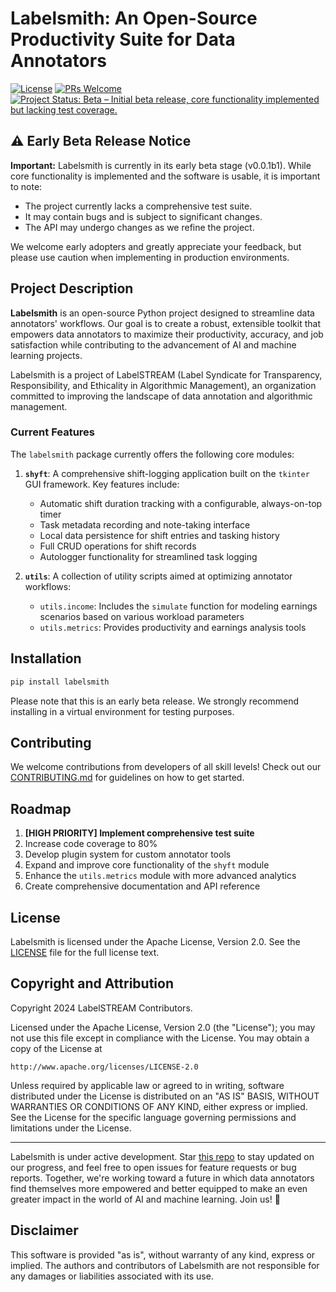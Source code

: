 # Labelsmith: An Open-Source Productivity Suite for Data Annotators

[![License](https://img.shields.io/badge/License-Apache%202.0-blue.svg)](https://opensource.org/licenses/Apache-2.0)
[![PRs Welcome](https://img.shields.io/badge/PRs-welcome-brightgreen.svg?style=flat-square)](http://makeapullrequest.com)
[![Project Status: Beta – Initial beta release, core functionality implemented but lacking test coverage.](https://www.repostatus.org/badges/latest/wip.svg)](https://www.repostatus.org/#wip)

## ⚠️ Early Beta Release Notice

**Important:** Labelsmith is currently in its early beta stage (v0.0.1b1). While core functionality is implemented and the software is usable, it is important to note:

- The project currently lacks a comprehensive test suite.
- It may contain bugs and is subject to significant changes.
- The API may undergo changes as we refine the project.

We welcome early adopters and greatly appreciate your feedback, but please use caution when implementing in production environments.

## Project Description

**Labelsmith** is an open-source Python project designed to streamline data annotators' workflows. Our goal is to create a robust, extensible toolkit that empowers data annotators to maximize their productivity, accuracy, and job satisfaction while contributing to the advancement of AI and machine learning projects.

Labelsmith is a project of LabelSTREAM (Label Syndicate for Transparency, Responsibility, and Ethicality in Algorithmic Management), an organization committed to improving the landscape of data annotation and algorithmic management.

### Current Features

The `labelsmith` package currently offers the following core modules:

1. **`shyft`**: A comprehensive shift-logging application built on the `tkinter` GUI framework. Key features include:
   
   - Automatic shift duration tracking with a configurable, always-on-top timer
   - Task metadata recording and note-taking interface
   - Local data persistence for shift entries and tasking history
   - Full CRUD operations for shift records
   - Autologger functionality for streamlined task logging

2. **`utils`**: A collection of utility scripts aimed at optimizing annotator workflows:
   - `utils.income`: Includes the `simulate` function for modeling earnings scenarios based on various workload parameters
   - `utils.metrics`: Provides productivity and earnings analysis tools

## Installation

```bash
pip install labelsmith
```

Please note that this is an early beta release. We strongly recommend installing in a virtual environment for testing purposes.

## Contributing

We welcome contributions from developers of all skill levels! Check out our [CONTRIBUTING.md](https://github.com/labelstream/labelsmith/blob/main/CONTRIBUTING.md) for guidelines on how to get started.

## Roadmap

1. **[HIGH PRIORITY] Implement comprehensive test suite**
2. Increase code coverage to 80%
3. Develop plugin system for custom annotator tools
4. Expand and improve core functionality of the `shyft` module
5. Enhance the `utils.metrics` module with more advanced analytics
6. Create comprehensive documentation and API reference

## License

Labelsmith is licensed under the Apache License, Version 2.0. See the [LICENSE](https://github.com/labelstream/labelsmith/blob/main/LICENSE) file for the full license text.

## Copyright and Attribution

Copyright 2024 LabelSTREAM Contributors.

Licensed under the Apache License, Version 2.0 (the "License");
you may not use this file except in compliance with the License.
You may obtain a copy of the License at

    http://www.apache.org/licenses/LICENSE-2.0

Unless required by applicable law or agreed to in writing, software
distributed under the License is distributed on an "AS IS" BASIS,
WITHOUT WARRANTIES OR CONDITIONS OF ANY KIND, either express or implied.
See the License for the specific language governing permissions and
limitations under the License.

---

Labelsmith is under active development. Star [this repo](https://github.com/labelstream/labelsmith) to stay updated on our progress, and feel free to open issues for feature requests or bug reports. Together, we're working toward a future in which data annotators find themselves more empowered and better equipped to make an even greater impact in the world of AI and machine learning. Join us! 🚀

## Disclaimer

This software is provided "as is", without warranty of any kind, express or implied. The authors and contributors of Labelsmith are not responsible for any damages or liabilities associated with its use.